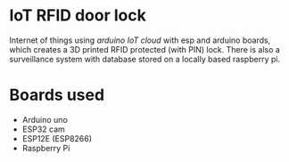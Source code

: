 # IoT RFID door lock
Internet of things using *arduino IoT cloud* with esp and arduino boards, which creates a 3D printed RFID protected (with PIN) lock. There is also a surveillance system with database stored on a locally based raspberry pi.

# Boards used
- Arduino uno
- ESP32 cam
- ESP12E (ESP8266)
- Raspberry Pi